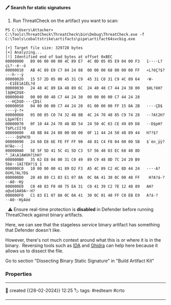 
#### 🖊️ Search for static signatures

1) Run ThreatCheck on the artifact you want to scan:

```
PS C:\Users\Attacker> C:\Tools\ThreatCheck\ThreatCheck\bin\Debug\ThreatCheck.exe -f C:\Tools\cobaltstrike\artifacts\pipe\artifact64svcbig.exe

[+] Target file size: 329728 bytes
[+] Analyzing...
[!] Identified end of bad bytes at offset 0xBEC
00000000   B9 06 00 00 00 4C 89 E7  4C 8D 05 05 E9 04 00 F3   1····L?çL?··é··ó
00000010   AB 4C 89 E9 C7 84 24 88  00 00 00 68 00 00 00 FF   «L?éÇ?$?···h···ÿ
00000020   15 57 2D 05 00 45 31 C9  45 31 C0 31 C9 4C 89 64   ·W-··E1ÉE1A1ÉL?d
00000030   24 48 4C 89 EA 48 89 6C  24 40 48 C7 44 24 38 00   $HL?êH?l$@HÇD$8·
00000040   00 00 00 48 C7 44 24 30  00 00 00 00 C7 44 24 28   ···HÇD$0····ÇD$(
00000050   04 00 00 00 C7 44 24 20  01 00 00 00 FF 15 8A 2B   ····ÇD$ ····ÿ·?+
00000060   05 00 85 C0 74 32 48 8B  4C 24 70 48 85 C9 74 28   ··?At2H?L$pH?Ét(
00000070   0F 10 44 24 70 48 8D 54  24 50 4C 63 CE 49 89 D8   ··D$pH?T$PLcII?O
00000080   48 8B 84 24 80 00 00 00  0F 11 44 24 50 48 89 44   H??$?·····D$PH?D
00000090   24 60 E8 6E FE FF FF 90  48 81 C4 F8 04 00 00 5B   $`èn_ÿÿ?H?Äo···[
000000A0   5E 5F 5D 41 5C 41 5D C3  57 56 48 83 EC 68 48 8D   ^_]A\A]AWVH?ìhH?
000000B0   35 62 E8 04 00 31 C0 49  89 C9 48 8D 7C 24 20 B9   5bè··1AI?ÉH?|$ 1
000000C0   10 00 00 00 41 89 D2 F3  A5 4C 89 C2 4C 8D 44 24   ····A?Oó¥L?AL?D$
000000D0   20 48 89 C1 83 E1 07 8A  0C 0A 41 30 0C 00 48 FF    H?A?á·?··A0··Hÿ
000000E0   C0 48 83 F8 40 75 EA 31  C0 41 39 C2 7E 12 48 89   AH?o@uê1AA9A~·H?
000000F0   C1 83 E1 07 8A 0C 0A 41  30 0C 01 48 FF C0 EB E9   A?á·?··A0··HÿAëé
```

  ⚠ Ensure real-time protection is **disabled** in Defender before running ThreatCheck against binary artifacts.

Here, we can see that the stageless service binary artifact has something that Defender doesn't like.  

However, there's not much context around what this is or where it is in the binary.  Reversing tools such as [IDA](https://hex-rays.com/) and [Ghidra](https://github.com/NationalSecurityAgency/ghidra) can help here because it allows us to dissect the file.

Go to section "Dissecting Binary Static Signature" in "Build Artifact Kit"



### Properties
---
📆 created   {{28-02-2024}} 12:25
🏷️ tags: #redteam #crto 

---


